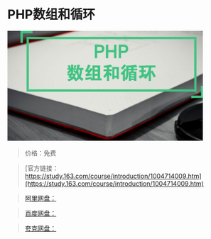 # PHP数组和循环

![img](../../../assets/study163/free/15BC69A9B6B9E0B7800A74E27D4B141C.png)

> 价格：免费

> [官方链接：https://study.163.com/course/introduction/1004714009.htm](https://study.163.com/course/introduction/1004714009.htm)

> [阿里网盘：]()

> [百度网盘：]()

> [夸克网盘：]()
